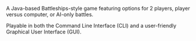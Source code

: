 A Java-based Battleships-style game featuring options for 2 players, player versus computer, or AI-only battles. 

Playable in both the Command Line Interface (CLI) and a user-friendly Graphical User Interface (GUI).
